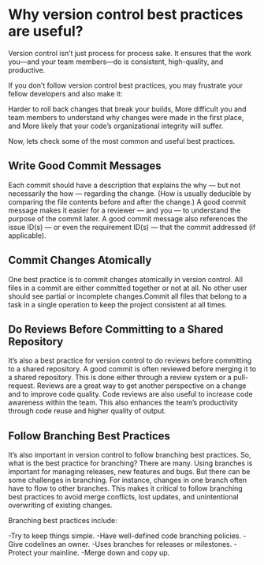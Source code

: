 # Why version control best practices are useful?


Version control isn’t just process for process sake. It ensures that the work you—and your team members—do is consistent, high-quality, and productive.

If you don’t follow version control best practices, you may frustrate your fellow developers and also make it:

Harder to roll back changes that break your builds,
More difficult you and team members to understand why changes were made in the first place, and
More likely that your code’s organizational integrity will suffer.

Now, lets check some of the most common and useful best practices.



## Write Good Commit Messages


Each commit should have a description that explains the why — but not necessarily the how — regarding the change. (How is usually deducible by comparing the file contents before and 
after the change.)
A good commit message makes it easier for a reviewer — and you — to understand the purpose of the commit later.  A good commit message also references the issue ID(s) — or even the 
requirement ID(s) — that the commit addressed (if applicable).	


## Commit Changes Atomically

One best practice is to commit changes atomically in version control.
All files in a commit are either committed together or not at all. No other user should see partial or incomplete changes.Commit all files that belong to a task in a single operation 
to keep the project consistent at all times.

## Do Reviews Before Committing to a Shared Repository

It’s also a best practice for version control to do reviews before committing to a shared repository.
A good commit is often reviewed before merging it to a shared repository. This is done either through a review system or a pull-request.
Reviews are a great way to get another perspective on a change and to improve code quality. Code reviews are also useful to increase code awareness within the team. This also enhances 
the team’s productivity through code reuse and higher quality of output.



## Follow Branching Best Practices

It’s also important in version control to follow branching best practices. So, what is the best practice for branching?
There are many.
Using branches is important for managing releases, new features and bugs. But there can be some challenges in branching. For instance, changes in one branch often have to flow to other 
branches. This makes it critical to follow branching best practices to avoid merge conflicts, lost updates, and unintentional overwriting of existing changes.

Branching best practices include:

-Try to keep things simple.
-Have well-defined code branching policies.
-Give codelines an owner.
-Uses branches for releases or milestones.
-Protect your mainline.
-Merge down and copy up.
